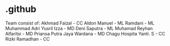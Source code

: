 # .github
Team consist of:
        Akhmad Faizal - CC
        Aldon Manuel - ML
        Ramdani - ML
        Muhammad Adri Yusril Izza - MD
        Deni Saputra - ML
        Muhamad Reyhan Alfaritsi - MD
        Priansa Putra Jaya Wardana - MD
        Chagu Hospita Yanti. S - CC
        Rizki Ramadhan - CC
